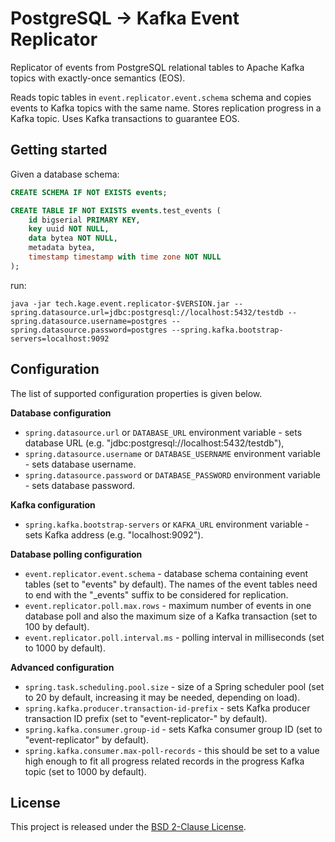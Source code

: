 # PostgreSQL -> Kafka Event Replicator

Replicator of events from PostgreSQL relational tables to Apache Kafka topics with exactly-once semantics (EOS).

Reads topic tables in `event.replicator.event.schema` schema and copies events to Kafka topics with the same name. Stores replication progress in a Kafka topic. Uses Kafka transactions to guarantee EOS.

## Getting started

Given a database schema:

```sql
CREATE SCHEMA IF NOT EXISTS events;

CREATE TABLE IF NOT EXISTS events.test_events (
    id bigserial PRIMARY KEY,
    key uuid NOT NULL,
    data bytea NOT NULL,
    metadata bytea,
    timestamp timestamp with time zone NOT NULL
);
```

run:

```
java -jar tech.kage.event.replicator-$VERSION.jar --spring.datasource.url=jdbc:postgresql://localhost:5432/testdb --spring.datasource.username=postgres --spring.datasource.password=postgres --spring.kafka.bootstrap-servers=localhost:9092
```

## Configuration

The list of supported configuration properties is given below.

**Database configuration**

- `spring.datasource.url` or `DATABASE_URL` environment variable - sets database URL (e.g. "jdbc:postgresql://localhost:5432/testdb"),
- `spring.datasource.username` or `DATABASE_USERNAME` environment variable - sets database username.
- `spring.datasource.password` or `DATABASE_PASSWORD` environment variable - sets database password.

**Kafka configuration**

- `spring.kafka.bootstrap-servers` or `KAFKA_URL` environment variable - sets Kafka address (e.g. "localhost:9092").

**Database polling configuration**

- `event.replicator.event.schema` - database schema containing event tables (set to "events" by default). The names of the event tables need to end with the "_events" suffix to be considered for replication.
- `event.replicator.poll.max.rows` - maximum number of events in one database poll and also the maximum size of a Kafka transaction (set to 100 by default).
- `event.replicator.poll.interval.ms` - polling interval in milliseconds (set to 1000 by default).

**Advanced configuration**

- `spring.task.scheduling.pool.size` - size of a Spring scheduler pool (set to 20 by default, increasing it may be needed, depending on load).
- `spring.kafka.producer.transaction-id-prefix` - sets Kafka producer transaction ID prefix (set to "event-replicator-" by default).
- `spring.kafka.consumer.group-id` - sets Kafka consumer group ID (set to "event-replicator" by default).
- `spring.kafka.consumer.max-poll-records` - this should be set to a value high enough to fit all progress related records in the progress Kafka topic (set to 1000 by default).

## License

This project is released under the [BSD 2-Clause License](LICENSE).
